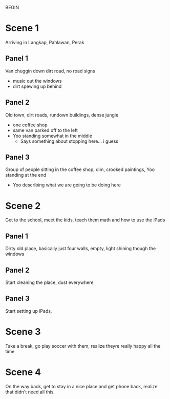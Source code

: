 BEGIN
# Scene 1

Arriving in Langkap, Pahlawan, Perak

## Panel 1

Van chuggin down dirt road, no road signs
- music out the windows
- dirt spewing up behind

## Panel 2

Old town, dirt roads, rundown buildings, dense jungle
- one coffee shop
- same van parked off to the left
- Yoo standing somewhat in the middle
	- Says something about stopping here... i guess

## Panel 3

Group of people sitting in the coffee shop, dim, crooked paintings, Yoo standing at the end
- Yoo describing what we are going to be doing here

# Scene 2

Get to the school, meet the kids, teach them math and how to use the iPads

## Panel 1

Dirty old place, basically just four walls, empty, light shining though the windows

## Panel 2

Start cleaning the place, dust everywhere

## Panel 3

Start setting up iPads, 

# Scene 3

Take a break, go play soccer with them, realize theyre really happy all the time

# Scene 4

On the way back, get to stay in a nice place and get phone back, realize that didn't need all this.


